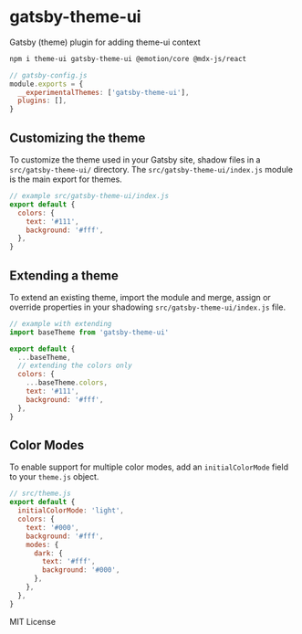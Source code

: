 # gatsby-theme-ui

Gatsby (theme) plugin for adding theme-ui context

```sh
npm i theme-ui gatsby-theme-ui @emotion/core @mdx-js/react
```

```js
// gatsby-config.js
module.exports = {
  __experimentalThemes: ['gatsby-theme-ui'],
  plugins: [],
}
```

## Customizing the theme

To customize the theme used in your Gatsby site, shadow files in a `src/gatsby-theme-ui/` directory.
The `src/gatsby-theme-ui/index.js` module is the main export for themes.

```js
// example src/gatsby-theme-ui/index.js
export default {
  colors: {
    text: '#111',
    background: '#fff',
  },
}
```

## Extending a theme

To extend an existing theme, import the module and merge, assign or override properties in your shadowing `src/gatsby-theme-ui/index.js` file.

```js
// example with extending
import baseTheme from 'gatsby-theme-ui'

export default {
  ...baseTheme,
  // extending the colors only
  colors: {
    ...baseTheme.colors,
    text: '#111',
    background: '#fff',
  },
}
```

## Color Modes

To enable support for multiple color modes, add an `initialColorMode` field to your `theme.js` object.

```js
// src/theme.js
export default {
  initialColorMode: 'light',
  colors: {
    text: '#000',
    background: '#fff',
    modes: {
      dark: {
        text: '#fff',
        background: '#000',
      },
    },
  },
}
```

MIT License
